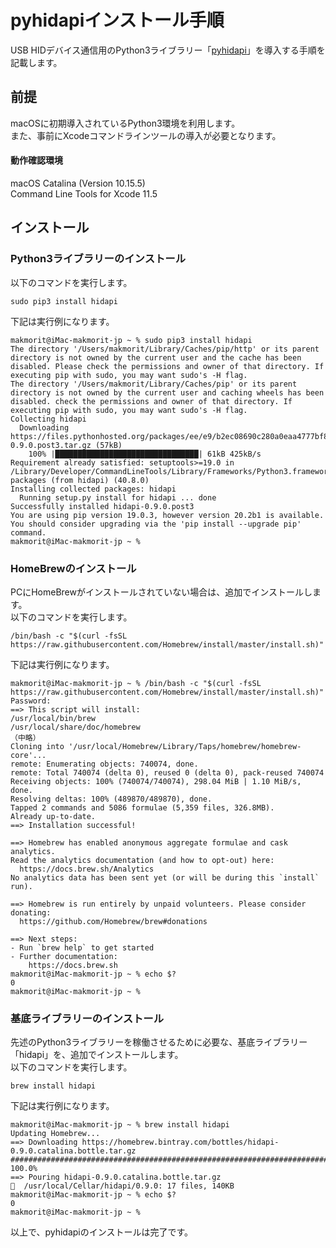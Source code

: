 # pyhidapiインストール手順

USB HIDデバイス通信用のPython3ライブラリー「[pyhidapi](https://github.com/apmorton/pyhidapi)」を導入する手順を記載します。

## 前提
macOSに初期導入されているPython3環境を利用します。<br>
また、事前にXcodeコマンドラインツールの導入が必要となります。

#### 動作確認環境
macOS Catalina (Version 10.15.5)<br>
Command Line Tools for Xcode 11.5

## インストール

### Python3ライブラリーのインストール

以下のコマンドを実行します。

```
sudo pip3 install hidapi
```

下記は実行例になります。

```
makmorit@iMac-makmorit-jp ~ % sudo pip3 install hidapi                                 
The directory '/Users/makmorit/Library/Caches/pip/http' or its parent directory is not owned by the current user and the cache has been disabled. Please check the permissions and owner of that directory. If executing pip with sudo, you may want sudo's -H flag.
The directory '/Users/makmorit/Library/Caches/pip' or its parent directory is not owned by the current user and caching wheels has been disabled. check the permissions and owner of that directory. If executing pip with sudo, you may want sudo's -H flag.
Collecting hidapi
  Downloading https://files.pythonhosted.org/packages/ee/e9/b2ec08690c280a0eaa4777bf829db6b5d269903d4e8e9ce82f079c837d5a/hidapi-0.9.0.post3.tar.gz (57kB)
    100% |████████████████████████████████| 61kB 425kB/s
Requirement already satisfied: setuptools>=19.0 in /Library/Developer/CommandLineTools/Library/Frameworks/Python3.framework/Versions/3.7/lib/python3.7/site-packages (from hidapi) (40.8.0)
Installing collected packages: hidapi
  Running setup.py install for hidapi ... done
Successfully installed hidapi-0.9.0.post3
You are using pip version 19.0.3, however version 20.2b1 is available.
You should consider upgrading via the 'pip install --upgrade pip' command.
makmorit@iMac-makmorit-jp ~ %
```

### HomeBrewのインストール

PCにHomeBrewがインストールされていない場合は、追加でインストールします。<br>
以下のコマンドを実行します。

```
/bin/bash -c "$(curl -fsSL https://raw.githubusercontent.com/Homebrew/install/master/install.sh)"
```

下記は実行例になります。

```
makmorit@iMac-makmorit-jp ~ % /bin/bash -c "$(curl -fsSL https://raw.githubusercontent.com/Homebrew/install/master/install.sh)"
Password:
==> This script will install:
/usr/local/bin/brew
/usr/local/share/doc/homebrew
（中略）
Cloning into '/usr/local/Homebrew/Library/Taps/homebrew/homebrew-core'...
remote: Enumerating objects: 740074, done.
remote: Total 740074 (delta 0), reused 0 (delta 0), pack-reused 740074
Receiving objects: 100% (740074/740074), 298.04 MiB | 1.10 MiB/s, done.
Resolving deltas: 100% (489870/489870), done.
Tapped 2 commands and 5086 formulae (5,359 files, 326.8MB).
Already up-to-date.
==> Installation successful!

==> Homebrew has enabled anonymous aggregate formulae and cask analytics.
Read the analytics documentation (and how to opt-out) here:
  https://docs.brew.sh/Analytics
No analytics data has been sent yet (or will be during this `install` run).

==> Homebrew is run entirely by unpaid volunteers. Please consider donating:
  https://github.com/Homebrew/brew#donations

==> Next steps:
- Run `brew help` to get started
- Further documentation:
    https://docs.brew.sh
makmorit@iMac-makmorit-jp ~ % echo $?
0
makmorit@iMac-makmorit-jp ~ %
```


### 基底ライブラリーのインストール

先述のPython3ライブラリーを稼働させるために必要な、基底ライブラリー「hidapi」を、追加でインストールします。<br>
以下のコマンドを実行します。

```
brew install hidapi
```

下記は実行例になります。

```
makmorit@iMac-makmorit-jp ~ % brew install hidapi
Updating Homebrew...
==> Downloading https://homebrew.bintray.com/bottles/hidapi-0.9.0.catalina.bottle.tar.gz
######################################################################## 100.0%
==> Pouring hidapi-0.9.0.catalina.bottle.tar.gz
🍺  /usr/local/Cellar/hidapi/0.9.0: 17 files, 140KB
makmorit@iMac-makmorit-jp ~ % echo $?
0
makmorit@iMac-makmorit-jp ~ %
```

以上で、pyhidapiのインストールは完了です。

